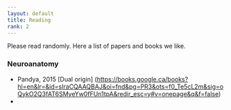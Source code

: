 ```yaml
---
layout: default
title: Reading
rank: 2
---
```


Please read randomly. Here a list of papers and books we like.

### Neuroanatomy
- Pandya, 2015 [Dual origin]  (https://books.google.ca/books?hl=en&lr=&id=sIraCQAAQBAJ&oi=fnd&pg=PR3&ots=f0_Te5cL2m&sig=oQykO2Q3fAT6SMyeYw0fFUn1tpA&redir_esc=y#v=onepage&q&f=false)
- 


